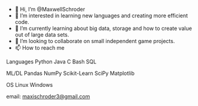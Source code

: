 - 👋 Hi, I’m @MaxwellSchroder
- 👀 I’m interested in learning new languages and creating more efficient code.
- 🌱 I’m currently learning about big data, storage and how to create value out of large data sets.
- 💞️ I’m looking to collaborate on small independent game projects.
- 📫 How to reach me 

Languages
Python Java C Bash SQL

ML/DL
Pandas NumPy Scikit-Learn SciPy Matplotlib

OS
Linux Windows

email: maxischroder3@gmail.com

<!---
MaxwellSchroder/MaxwellSchroder is a ✨ special ✨ repository because its `README.md` (this file) appears on your GitHub profile.
You can click the Preview link to take a look at your changes.
--->

